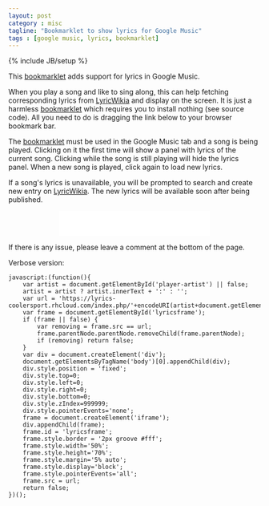 ```yaml
---
layout: post
category : misc
tagline: "Bookmarklet to show lyrics for Google Music"
tags : [google music, lyrics, bookmarklet]
---
```

{% include JB/setup %}

This [bookmarklet](http://en.wikipedia.org/wiki/Bookmarklet) adds support for lyrics in Google Music.
 
When you play a song and like to sing along, this can help fetching corresponding lyrics from [LyricWikia](http://lyrics.wikia.com) and display on the screen.
It is just a harmless [bookmarklet](http://en.wikipedia.org/wiki/Bookmarklet) which requires you to install nothing (see source code).
All you need to do is dragging the link below to your browser bookmark bar.

The [bookmarklet](http://en.wikipedia.org/wiki/Bookmarklet) must be used in the Google Music tab and a song is being played.
Clicking on it the first time will show a panel with lyrics of the current song.
Clicking while the song is still playing will hide the lyrics panel. When a new song is played, click again to load new lyrics.

If a song's lyrics is unavailable, you will be prompted to search and create new entry on [LyricWikia](http://lyrics.wikia.com).
The new lyrics will be available soon after being published.

<iframe src="//code.coolersport.info/html/google-music-lyrics-bookmarklet.html" width="300" height="50" style="display:block;margin:0 auto;border:none">&nbsp;</iframe>

If there is any issue, please leave a comment at the bottom of the page.

Verbose version:

    javascript:(function(){
        var artist = document.getElementById('player-artist') || false;
        artist = artist ? artist.innerText + ':' : '';
        var url = 'https://lyrics-coolersport.rhcloud.com/index.php/'+encodeURI(artist+document.getElementById('playerSongTitle').innerText);
        var frame = document.getElementById('lyricsframe');
        if (frame || false) {
            var removing = frame.src == url;
            frame.parentNode.parentNode.removeChild(frame.parentNode);
            if (removing) return false;
        }
        var div = document.createElement('div');
        document.getElementsByTagName('body')[0].appendChild(div);
        div.style.position = 'fixed';
        div.style.top=0;
        div.style.left=0;
        div.style.right=0;
        div.style.bottom=0;
        div.style.zIndex=999999;
        div.style.pointerEvents='none';
        frame = document.createElement('iframe');
        div.appendChild(frame);
        frame.id = 'lyricsframe';
        frame.style.border = '2px groove #fff';
        frame.style.width='50%';
        frame.style.height='70%';
        frame.style.margin='5% auto';
        frame.style.display='block';
        frame.style.pointerEvents='all';
        frame.src = url;
        return false;
    })();


